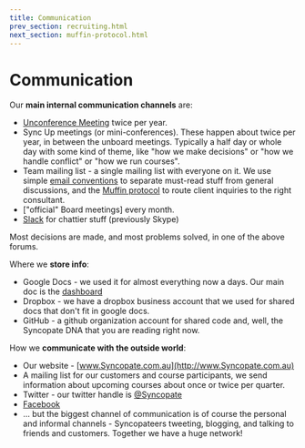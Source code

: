 ```yaml
---
title: Communication
prev_section: recruiting.html
next_section: muffin-protocol.html
---
```


Communication
=============

Our **main internal communication channels** are:

-   [Unconference Meeting](unconference.html) twice per year.
-   Sync Up meetings (or mini-conferences). These happen about twice per year, in between the unboard meetings. Typically a half day or whole day with some kind of theme, like "how we make decisions" or "how we handle conflict" or "how we run courses".
-   Team mailing list - a single mailing list with everyone on it. We use simple [email conventions](email-conventions.html) to separate must-read stuff from general discussions, and the [Muffin protocol](muffin-protocol.html) to route client inquiries to the right consultant.
-   ["official" Board meetings] every month.
-   [Slack](http://www.slack.com) for chattier stuff (previously Skype)

Most decisions are made, and most problems solved, in one of the above forums.

Where we **store info**:

-   Google Docs - we used it for almost everything now a days. Our main doc is the [dashboard](dashboard.html)
-   Dropbox - we have a dropbox business account that we used for shared docs that don't fit in google docs.
-   GitHub - a github organization account for shared code and, well, the Syncopate DNA that you are reading right now.

How we **communicate with the outside world**:

-   Our website - [www.Syncopate.com.au](http://www.Syncopate.com.au)
-   A mailing list for our customers and course participants, we send information about upcoming courses about once or twice per quarter.
-   Twitter - our twitter handle is [@Syncopate](https://twitter.com/Syncopate/)
-   [Facebook](https://www.facebook.com/Syncopate.se)
-   ... but the biggest channel of communication is of course the personal and informal channels - Syncopateers tweeting, blogging, and talking to friends and customers. Together we have a huge network!
